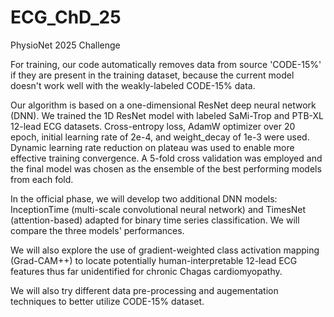 # ECG_ChD_25
PhysioNet 2025 Challenge

For training, our code automatically removes data from source 'CODE-15%' if they are present in the training dataset, because the current model doesn't work well with the weakly-labeled CODE-15% data.

Our algorithm is based on a one-dimensional ResNet deep neural network (DNN). We trained the 1D ResNet model with labeled SaMi-Trop and PTB-XL 12-lead ECG datasets. Cross-entropy loss, AdamW optimizer over 20 epoch, initial learning rate of 2e-4, and weight_decay of 1e-3 were used. Dynamic learning rate reduction on plateau was used to enable more effective training convergence. A 5-fold cross validation was employed and the final model was chosen as the ensemble of the best performing models from each fold.

In the official phase, we will develop two additional DNN models: InceptionTime (multi-scale convolutional neural network) and TimesNet (attention-based) adapted for binary time series classification. We will compare the three models' performances.

We will also explore the use of gradient-weighted class activation mapping (Grad-CAM++) to locate potentially human-interpretable 12-lead ECG features thus far unidentified for chronic Chagas cardiomyopathy.

We will also try different data pre-processing and augementation techniques to better utilize CODE-15% dataset.
